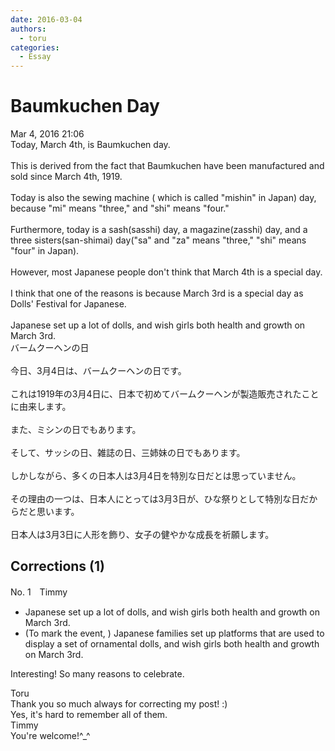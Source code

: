 ```yaml
---
date: 2016-03-04
authors:
  - toru
categories:
  - Essay
---
```


<h1 id="subject_show">Baumkuchen Day</h1>
<div class="date">Mar 4, 2016 21:06</div>
<div id="post"><div id="body_show_ori">
Today, March 4th, is Baumkuchen day.<br/><br/>This is derived from the fact that Baumkuchen have been manufactured and sold since March 4th, 1919.<br/><br/>Today is also the sewing machine ( which is called "mishin" in Japan) day, because "mi" means "three," and "shi" means "four."<br/><br/>Furthermore, today is a sash(sasshi) day, a magazine(zasshi) day, and a three sisters(san-shimai) day("sa" and "za" means "three," "shi" means "four" in Japan).<br/><br/>However, most Japanese people don't think that March 4th is a special day.<br/><br/>I think that one of the reasons is because March 3rd is a special day as Dolls' Festival for Japanese.<br/><br/>Japanese set up a lot of dolls, and  wish girls both health and growth on March 3rd.
</div></div>

<!-- more -->

<div id="post_ja"><div id="body_show_mo">
バームクーヘンの日<br/><br/>今日、3月4日は、バームクーヘンの日です。<br/><br/>これは1919年の3月4日に、日本で初めてバームクーヘンが製造販売されたことに由来します。<br/><br/>また、ミシンの日でもあります。<br/><br/>そして、サッシの日、雑誌の日、三姉妹の日でもあります。<br/><br/>しかしながら、多くの日本人は3月4日を特別な日だとは思っていません。<br/><br/>その理由の一つは、日本人にとっては3月3日が、ひな祭りとして特別な日だからだと思います。<br/><br/>日本人は3月3日に人形を飾り、女子の健やかな成長を祈願します。
</div></div>

## Corrections (1)
<div id="block"><div class="first_name"> No. 1　<span class="just_name">Timmy</span></div><div id="block2">
<ul class="correction_field">
<li class="incorrect">Japanese set up a lot of dolls, and  wish girls both health and growth on March 3rd.</li>
<li class="corrected correct">
(<span class="f_blue">To mark the event, </span>) Japanese <span class="f_blue">families </span>set up <span class="f_blue">platforms that are used to display a set of ornamental</span> dolls, and wish girls both health and growth on March 3rd.
</li>
</ul>
<p class="comment_small">
 Interesting! So many reasons to celebrate.
</p>

</div><div class="name"><span class="just_name">Toru</span><br>
Thank you so much always for correcting my post! :)<br/>Yes, it's hard to remember all of them.
</div>
<div class="name"><span class="just_name">Timmy</span><br>
You're welcome!^_^
</div>
</div>
